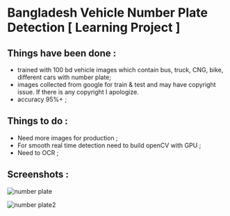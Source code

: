 # Bangladesh Vehicle Number Plate Detection [ Learning Project ]

## Things have been done :
- trained with 100 bd vehicle images which contain bus, truck, CNG, bike, different cars with number plate;
- images collected from google for train & test and may have copyright issue. If there is any copyright I apologize.
- accuracy 95%+ ;

## Things to do :
- Need more images for production ;
- For smooth real time detection need to build openCV with GPU ;
- Need to OCR ;

## Screenshots :

![number plate](https://user-images.githubusercontent.com/18087611/124356658-eef14280-dc38-11eb-99f1-d6d9fab921bc.png)

![number plate2](https://user-images.githubusercontent.com/18087611/124356663-f1ec3300-dc38-11eb-9f5d-88aaa590507a.png)
